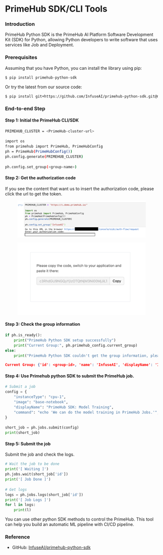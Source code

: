 # PrimeHub SDK/CLI Tools

### Introduction

PrimeHub Python SDK is the PrimeHub AI Platform Software Development Kit (SDK) for Python, allowing Python developers to write software that uses services like Job and Deployment.

### Prerequisites

Assuming that you have Python, you can install the library using pip:

```bash
$ pip install primehub-python-sdk
```

Or try the latest from our source code:

```bash
$ pip install git+https://github.com/InfuseAI/primehub-python-sdk.git@main
```

### End-to-end Step

#### Step 1: Initial the PrimeHub CLI/SDK

```bash
PRIMEHUB_CLUSTER = <PrimeHub-cluster-url>

import os
from primehub import PrimeHub, PrimeHubConfig
ph = PrimeHub(PrimeHubConfig())
ph.config.generate(PRIMEHUB_CLUSTER)

ph.config.set_group(<group-name>)
```

#### Step 2: Get the authorization code

If you see the content that want us to insert the authorization code, please click the url to get the token.

<figure><img src="../../.gitbook/assets/primehub-end-to-end-tutorial-auth-code.png" alt=""><figcaption></figcaption></figure>

<figure><img src="../../.gitbook/assets/primehub-end-to-end-tutorial-paste-code.png" alt=""><figcaption></figcaption></figure>

#### Step 3: Check the group information

```python
if ph.is_ready():
    print("PrimeHub Python SDK setup successfully")
    print("Current Group:", ph.primehub_config.current_group)
else:
    print("PrimeHub Python SDK couldn't get the group information, please check the configuration.")
```

```json
Current Group: {'id': <group-id>, 'name': 'InfuseAI', 'displayName': 'InfuseAI'}
```

#### Step 4: Use Primehub python SDK to submit the PrimeHub job.

```python
# Submit a job
config = {
    "instanceType": "cpu-1",
    "image": "base-notebook",
    "displayName": "PrimeHub SDK: Model Training",
    "command": "echo 'We can do the model training in PrimeHub Jobs.'",
}

short_job = ph.jobs.submit(config)
print(short_job)
```

#### Step 5: Submit the job

Submit the job and check the logs.

```python
# Wait the job to be done
print('[ Waiting ]')
ph.jobs.wait(short_job['id'])
print('[ Job Done ]')

# Get logs
logs = ph.jobs.logs(short_job['id'])
print('[ Job Logs ]')
for l in logs:
    print(l)
```

You can use other python SDK methods to control the PrimeHub. This tool can help you build an automatic ML pipeline with CI/CD pipeline.

### Reference

* GitHub: [InfuseAI/primehub-python-sdk](https://github.com/InfuseAI/primehub-python-sdk)
